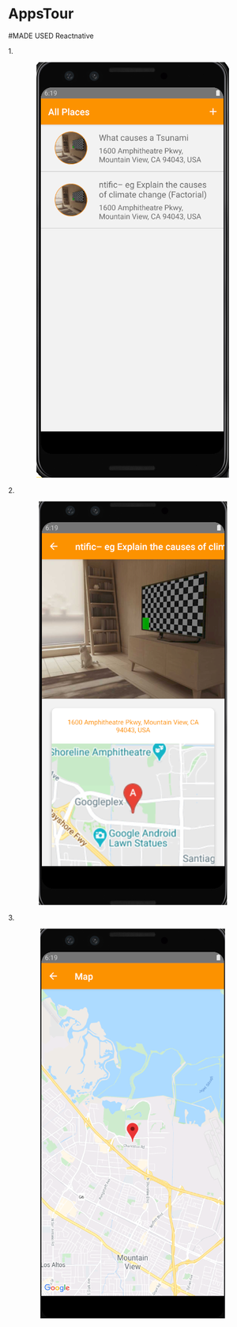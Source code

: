 # AppsTour

#MADE USED Reactnative

1.<p align="center"><img src="https://github.com/andihoerudin24/AppsTour/blob/master/1.PNG"></p>

2.<p align="center"><img src="https://github.com/andihoerudin24/AppsTour/blob/master/2.PNG"></p>

3.<p align="center"><img src="https://github.com/andihoerudin24/AppsTour/blob/master/3.PNG"></p>

